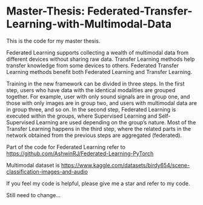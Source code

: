 # Master-Thesis: Federated-Transfer-Learning-with-Multimodal-Data
This is the code for my master thesis. 

Federated Learning supports collecting a wealth of multimodal data from different devices without sharing raw data. Transfer Learning methods help transfer knowledge from some devices to others. Federated Transfer Learning methods benefit both Federated Learning and Transfer Learning.

Training in the new framework can be divided in three steps. In the first step, users who have data with the identical modalities are grouped together. For example, user with only sound signals are in group one, and those with only images are in group two, and users with multimodal data are in group three, and so on. In the second step, Federated Learning is executed within the groups, where Supervised Learning and Self-Supervised Learning are used depending on the group’s nature. Most of the Transfer Learning happens in the third step, where the related parts in the network obtained from the previous steps are aggregated (federated).

Part of the code for Federated Learning refer to https://github.com/AshwinRJ/Federated-Learning-PyTorch

Multimodal dataset is https://www.kaggle.com/datasets/birdy654/scene-classification-images-and-audio

If you feel my code is helpful, please give me a star and refer to my code.

Still need to change...

